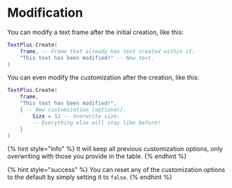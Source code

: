 # Modification

You can modify a text frame after the initial creation, like this:

```lua
TextPlus.Create(
	frame, -- Frame that already has text created within it.
	"This text has been modified!" -- New text.
)
```

You can even modify the customization after the creation, like this:

```lua
TextPlus.Create(
	frame,
	"This text has been modified!",
	{ -- New customization (optional).
		Size = 12 -- Overwrite size.
		-- Everything else will stay like before!
	}
)
```

{% hint style="info" %}
It will keep all previous customization options, only overwriting with those you provide in the table.
{% endhint %}

{% hint style="success" %}
You can reset any of the customization options to the default by simply setting it to `false`.
{% endhint %}

